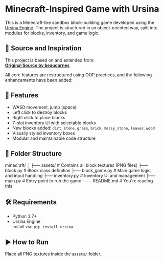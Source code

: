 # Minecraft-Inspired Game with Ursina

This is a Minecraft-like sandbox block-building game developed using the [Ursina Engine](https://www.ursinaengine.org/). The project is structured in an object-oriented way, split into modules for blocks, inventory, and game logic.

## 🔗 Source and Inspiration
This project is based on and extended from:  
**[Original Source by beaucarnes](https://github.com/beaucarnes/zizyo/tree/master/minecraft)**

All core features are restructured using OOP practices, and the following enhancements have been added:

## 🚀 Features
- WASD movement, jump (space)
- Left click to destroy blocks
- Right click to place blocks
- 7-slot inventory UI with selectable blocks
- New blocks added: `dirt`, `stone`, `grass`, `brick`, `mossy_stone`, `leaves`, `wood`
- Visually styled inventory boxes
- Modular and maintainable code structure

## 📁 Folder Structure
minecraft/
│
├── assets/ # Contains all block textures (PNG files)
├── block.py # Block class definition
├── block_game.py # Main game logic and input handling
├── inventory.py # Inventory UI and management
├── main.py # Entry point to run the game
└── README.md # You're reading this


## 🛠 Requirements
- Python 3.7+
- Ursina Engine  
  Install via: `pip install ursina`

## ▶️ How to Run
Place all PNG textures inside the `assets/` folder.

